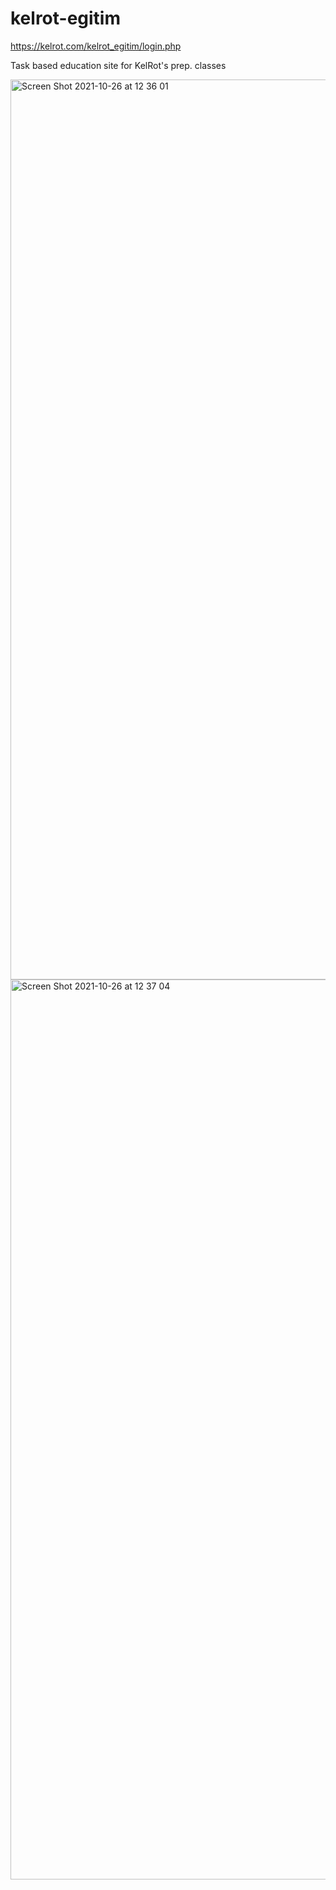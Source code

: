 # kelrot-egitim
<https://kelrot.com/kelrot_egitim/login.php>

Task based education site for KelRot's prep. classes

<img width="1440" alt="Screen Shot 2021-10-26 at 12 36 01" src="https://user-images.githubusercontent.com/19624533/138852308-0589661f-5e46-4edb-a05e-dac4bc2eeb23.png">
<img width="1440" alt="Screen Shot 2021-10-26 at 12 37 04" src="https://user-images.githubusercontent.com/19624533/138852321-7a073558-b405-4fc3-a759-e7a58e74b11a.png">
